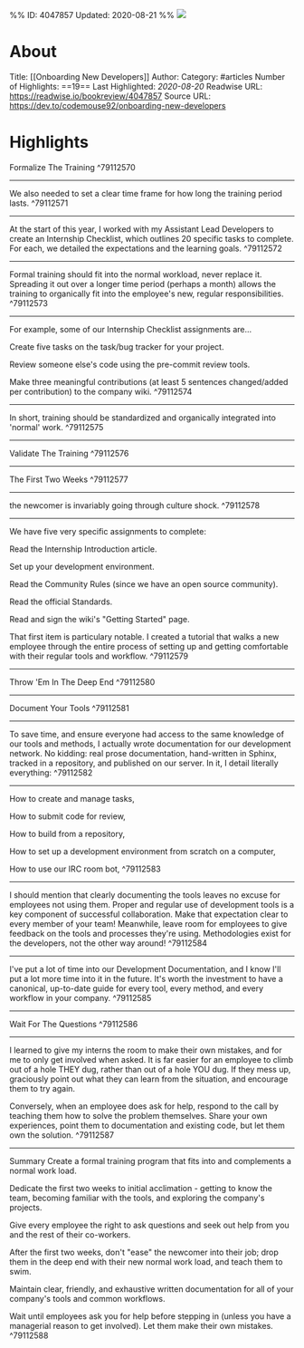 %%
ID: 4047857
Updated: 2020-08-21
%%
![](https://readwise-assets.s3.amazonaws.com/static/images/article1.be68295a7e40.png)

# About
Title: [[Onboarding New Developers]]
Author: 
Category: #articles
Number of Highlights: ==19==
Last Highlighted: *2020-08-20*
Readwise URL: https://readwise.io/bookreview/4047857
Source URL: https://dev.to/codemouse92/onboarding-new-developers


# Highlights 
Formalize The Training  ^79112570

---

We also needed to set a clear time frame for how long the training period lasts.  ^79112571

---

At the start of this year, I worked with my Assistant Lead Developers to create an Internship Checklist, which outlines 20 specific tasks to complete. For each, we detailed the expectations and the learning goals.  ^79112572

---

Formal training should fit into the normal workload, never replace it. Spreading it out over a longer time period (perhaps a month) allows the training to organically fit into the employee's new, regular responsibilities.  ^79112573

---

For example, some of our Internship Checklist assignments are...

Create five tasks on the task/bug tracker for your project.

Review someone else's code using the pre-commit review tools.

Make three meaningful contributions (at least 5 sentences changed/added per contribution) to the company wiki.  ^79112574

---

In short, training should be standardized and organically integrated into 'normal' work.  ^79112575

---

Validate The Training  ^79112576

---

The First Two Weeks  ^79112577

---

the newcomer is invariably going through culture shock.  ^79112578

---

We have five very specific assignments to complete:

Read the Internship Introduction article.

Set up your development environment.

Read the Community Rules (since we have an open source community).

Read the official Standards.

Read and sign the wiki's "Getting Started" page.

That first item is particulary notable. I created a tutorial that walks a new employee through the entire process of setting up and getting comfortable with their regular tools and workflow.  ^79112579

---

Throw 'Em In The Deep End  ^79112580

---

Document Your Tools  ^79112581

---

To save time, and ensure everyone had access to the same knowledge of our tools and methods, I actually wrote documentation for our development network. No kidding: real prose documentation, hand-written in Sphinx, tracked in a repository, and published on our server. In it, I detail literally everything:  ^79112582

---

How to create and manage tasks,

How to submit code for review,

How to build from a repository,

How to set up a development environment from scratch on a computer,

How to use our IRC room bot,  ^79112583

---

I should mention that clearly documenting the tools leaves no excuse for employees not using them. Proper and regular use of development tools is a key component of successful collaboration. Make that expectation clear to every member of your team! Meanwhile, leave room for employees to give feedback on the tools and processes they're using. Methodologies exist for the developers, not the other way around!  ^79112584

---

I've put a lot of time into our Development Documentation, and I know I'll put a lot more time into it in the future. It's worth the investment to have a canonical, up-to-date guide for every tool, every method, and every workflow in your company.  ^79112585

---

Wait For The Questions  ^79112586

---

I learned to give my interns the room to make their own mistakes, and for me to only get involved when asked. It is far easier for an employee to climb out of a hole THEY dug, rather than out of a hole YOU dug. If they mess up, graciously point out what they can learn from the situation, and encourage them to try again.

Conversely, when an employee does ask for help, respond to the call by teaching them how to solve the problem themselves. Share your own experiences, point them to documentation and existing code, but let them own the solution.  ^79112587

---

Summary
Create a formal training program that fits into and complements a normal work load.

Dedicate the first two weeks to initial acclimation - getting to know the team, becoming familiar with the tools, and exploring the company's projects.

Give every employee the right to ask questions and seek out help from you and the rest of their co-workers.

After the first two weeks, don't "ease" the newcomer into their job; drop them in the deep end with their new normal work load, and teach them to swim.

Maintain clear, friendly, and exhaustive written documentation for all of your company's tools and common workflows.

Wait until employees ask you for help before stepping in (unless you have a managerial reason to get involved). Let them make their own mistakes.  ^79112588

